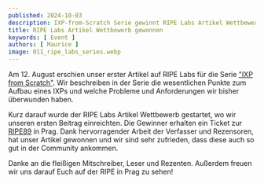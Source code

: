 ```yaml
---
published: 2024-10-03
description: IXP-from-Scratch Serie gewinnt RIPE Labs Artikel Wettbewerb
title: RIPE Labs Artikel Wettbewerb gewonnen
keywords: [ Event ]
authors: [ Maurice ]
image: 011_ripe_labs_series.webp
---
```


Am 12. August erschien unser erster Artikel auf RIPE Labs für die Serie 
["IXP from Scratch"](https://labs.ripe.net/author/liske/ixp-from-scratch-building-a-new-ix/). Wir beschreiben in der Serie
die wesentlichen Punkte zum Aufbau eines IXPs und welche Probleme und Anforderungen wir bisher überwunden haben. 

Kurz darauf wurde der RIPE Labs Artikel Wettbewerb gestartet, wo wir unseren ersten Beitrag einreichten. Die Gewinner 
erhalten ein Ticket zur [RIPE89](https://ripe89.ripe.net/) in Prag. Dank hervorragender Arbeit der Verfasser und Rezensoren, hat unser Artikel
gewonnen und wir sind sehr zufrieden, dass diese auch so gut in der Community ankommen.


Danke an die fleißigen Mitschreiber, Leser und Rezenten. Außerdem freuen wir uns darauf Euch auf der RIPE in Prag zu 
sehen!
